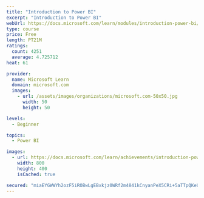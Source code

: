 ```yaml
---
title: "Introduction to Power BI"
excerpt: "Introduction to Power BI"
webUrl: https://docs.microsoft.com/learn/modules/introduction-power-bi/
type: course
price: Free
length: PT21M
ratings:
  count: 4251
  average: 4.725712
heat: 61

provider:
  name: Microsoft Learn
  domain: microsoft.com
  images:
    - url: /assets/images/organizations/microsoft.com-50x50.jpg
      width: 50
      height: 50

levels:
  - Beginner

topics:
  - Power BI

images:
  - url: https://docs.microsoft.com/learn/achievements/introduction-power-bi-social.png
    width: 800
    height: 400
    isCached: true

secured: "miaEYGWWYh2ozF5iROBwLgEBxkjz0WRf2m4841kCnyanPeX5CRi+5aTTpQKeUSuaPEaEIy6ULjzDi6buJIeIPWgYhY5VjycoP6Tz2pinZ77WqQ+MqeWyHrqFmyA3ACOgZ+I4W+UUZvOAhhya25+/9DKe7Q3NE5udHs7yzMOm0rcJBMJ8kJHiFYiVcU0H0nlfzn8TmxoeWzf6Rofl98puj4nq8uxCJvckoiric5e6s/op3eSE7U3+E5maVKiD9oq5knyu3vKbL0neN2hM2cjoF2HQDe6ACyxZ9pTfOZQsFvmDvHTh4hWPiQgGzZHvECWZ6qf+CAmHLEt1KU2HfEXHMb1MEW7fbuM0+o5r+PGxpOwrdvXuAW0u4OhnZiBGakMd43+vcJm5LNqoNqIfg1ky9ZbaAT2IVIVgTdXb2vFLDJ0=;v88U//vTeiWNn8Lgy6NGzA=="
---
```


